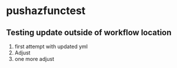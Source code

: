 # pushazfunctest

## Testing update outside of workflow location

1. first attempt with updated yml
2. Adjust
3. one more adjust